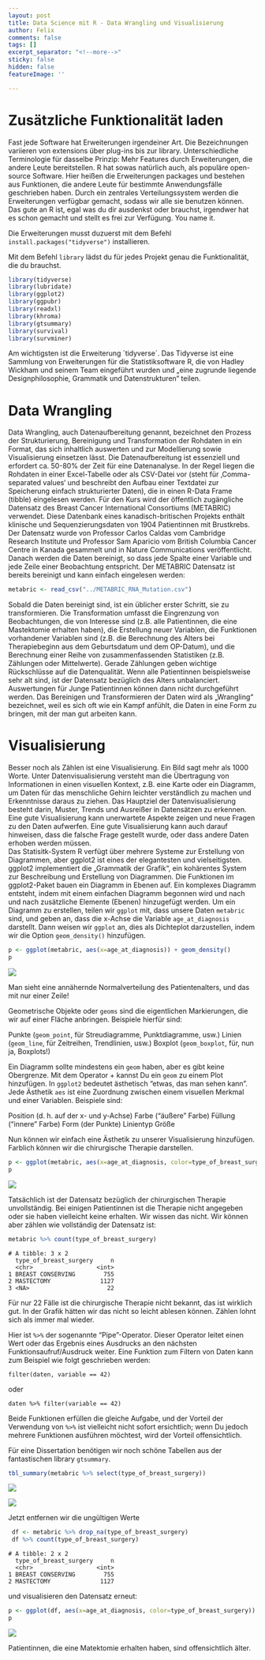 ```yaml
---
layout: post
title: Data Science mit R - Data Wrangling und Visualisierung
author: Felix
comments: false
tags: []
excerpt_separator: "<!--more-->"
sticky: false
hidden: false
featureImage: ''

---
```

# Zusätzliche Funktionalität laden

Fast jede Software hat Erweiterungen irgendeiner Art. Die Bezeichnungen
variieren von extensions über plug-ins bis zur library. Unterschiedliche
Terminologie für dasselbe Prinzip: Mehr Features durch Erweiterungen,
die andere Leute bereitstellen. <!--more--> R hat sowas natürlich auch, als populäre
open-source Software. Hier heißen die Erweiterungen packages und
bestehen aus Funktionen, die andere Leute für bestimmte Anwendungsfälle
geschrieben haben. Durch ein zentrales Verteilungssystem werden die
Erweiterungen verfügbar gemacht, sodass wir alle sie benutzen können.
Das gute an R ist, egal was du dir ausdenkst oder brauchst, irgendwer
hat es schon gemacht und stellt es frei zur Verfügung. You name it.

Die Erweiterungen musst duzuerst mit dem Befehl
`install.packages("tidyverse")` installieren.

Mit dem Befehl `library` lädst du für jedes Projekt genau die
Funktionalität, die du brauchst.

``` r
library(tidyverse)
library(lubridate)
library(ggplot2)
library(ggpubr)
library(readxl)
library(khroma)
library(gtsummary)
library(survival)
library(survminer)
```

Am wichtigsten ist die Erweiterung ´tidyverse´. Das Tidyverse ist eine
Sammlung von Erweiterungen für die Statistiksoftware R, die von Hadley
Wickham und seinem Team eingeführt wurden und „eine zugrunde liegende
Designphilosophie, Grammatik und Datenstrukturen“ teilen.

# Data Wrangling

Data Wrangling, auch Datenaufbereitung genannt, bezeichnet den Prozess
der Strukturierung, Bereinigung und Transformation der Rohdaten in ein
Format, das sich inhaltlich auswerten und zur Modellierung sowie
Visualisierung einsetzen lässt. Die Datenaufbereitung ist essenziell und
erfordert ca. 50-80% der Zeit für eine Datenanalyse. In der Regel liegen
die Rohdaten in einer Excel-Tabelle oder als CSV-Datei vor (steht für
‚Comma-separated values‘ und beschreibt den Aufbau einer Textdatei zur
Speicherung einfach strukturierter Daten), die in einen R-Data Frame
(tibble) eingelesen werden. Für den Kurs wird der öffentlich zugängliche
Datensatz des Breast Cancer International Consortiums (METABRIC)
verwendet. Diese Datenbank eines kanadisch-britischen Projekts enthält
klinische und Sequenzierungsdaten von 1904 Patientinnen mit Brustkrebs.
Der Datensatz wurde von Professor Carlos Caldas vom Cambridge Research
Institute und Professor Sam Aparicio vom British Columbia Cancer Centre
in Kanada gesammelt und in Nature Communications veröffentlicht. Danach
werden die Daten bereinigt, so dass jede Spalte einer Variable und jede
Zeile einer Beobachtung entspricht. Der METABRIC Datensatz ist bereits
bereinigt und kann einfach eingelesen werden:

``` r
metabric <- read_csv("../METABRIC_RNA_Mutation.csv")
```

Sobald die Daten bereinigt sind, ist ein üblicher erster Schritt, sie zu
transformieren. Die Transformation umfasst die Eingrenzung von
Beobachtungen, die von Interesse sind (z.B. alle Patientinnen, die eine
Mastektomie erhalten haben), die Erstellung neuer Variablen, die
Funktionen vorhandener Variablen sind (z.B. die Berechnung des Alters
bei Therapiebeginn aus dem Geburtsdatum und dem OP-Datum), und die
Berechnung einer Reihe von zusammenfassenden Statistiken (z.B. Zählungen
oder Mittelwerte). Gerade Zählungen geben wichtige Rückschlüsse auf die
Datenqualität. Wenn alle Patientinnen beispielsweise sehr alt sind, ist
der Datensatz bezüglich des Alters unbalanciert. Auswertungen für Junge
Patientinnen können dann nicht durchgeführt werden. Das Bereinigen und
Transformieren der Daten wird als „Wrangling“ bezeichnet, weil es sich
oft wie ein Kampf anfühlt, die Daten in eine Form zu bringen, mit der
man gut arbeiten kann.

# Visualisierung

Besser noch als Zählen ist eine Visualisierung. Ein Bild sagt mehr als
1000 Worte. Unter Datenvisualisierung versteht man die Übertragung von
Informationen in einen visuellen Kontext, z.B. eine Karte oder ein
Diagramm, um Daten für das menschliche Gehirn leichter verständlich zu
machen und Erkenntnisse daraus zu ziehen. Das Hauptziel der
Datenvisualisierung besteht darin, Muster, Trends und Ausreißer in
Datensätzen zu erkennen. Eine gute Visualisierung kann unerwartete
Aspekte zeigen und neue Fragen zu den Daten aufwerfen. Eine gute
Visualisierung kann auch darauf hinweisen, dass die falsche Frage
gestellt wurde, oder dass andere Daten erhoben werden müssen.  
Das Statisitk-System R verfügt über mehrere Systeme zur Erstellung von
Diagrammen, aber ggplot2 ist eines der elegantesten und vielseitigsten.
ggplot2 implementiert die „Grammatik der Grafik“, ein kohärentes System
zur Beschreibung und Erstellung von Diagrammen. Die Funktionen im
ggplot2-Paket bauen ein Diagramm in Ebenen auf. Ein komplexes Diagramm
entsteht, indem mit einem einfachen Diagramm begonnen wird und nach und
nach zusätzliche Elemente (Ebenen) hinzugefügt werden. Um ein Diagramm
zu erstellen, teilen wir `ggplot` mit, dass unsere Daten `metabric`
sind, und geben an, dass die x-Achse die Variable `age_at_diagnosis`
darstellt. Dann weisen wir `ggplot` an, dies als Dichteplot
darzustellen, indem wir die Option `geom_density()` hinzufügen.

``` r
p <- ggplot(metabric, aes(x=age_at_diagnosis)) + geom_density()
p
```

![](../assets/Data_Science_mit_R_METABRIC_files/figure-gfm/unnamed-chunk-6-1.png)

Man sieht eine annähernde Normalverteilung des Patientenalters, und das
mit nur einer Zeile!

Geometrische Objekte oder `geoms` sind die eigentlichen Markierungen,
die wir auf einer Fläche anbringen. Beispiele hierfür sind:

Punkte (`geom_point`, für Streudiagramme, Punktdiagramme, usw.) Linien
(`geom_line`, für Zeitreihen, Trendlinien, usw.) Boxplot
(`geom_boxplot`, für, nun ja, Boxplots!)

Ein Diagramm sollte mindestens ein `geom` haben, aber es gibt keine
Obergrenze. Mit dem Operator + kannst Du ein `geom` zu einem Plot
hinzufügen. In `ggplot2` bedeutet ästhetisch “etwas, das man sehen
kann”. Jede Ästhetik `aes` ist eine Zuordnung zwischen einem visuellen
Merkmal und einer Variablen. Beispiele sind:

Position (d. h. auf der x- und y-Achse) Farbe (“äußere” Farbe) Füllung
(“innere” Farbe) Form (der Punkte) Linientyp Größe

Nun können wir einfach eine Ästhetik zu unserer Visualisierung
hinzufügen. Farblich können wir die chirurgische Therapie darstellen.

``` r
p <- ggplot(metabric, aes(x=age_at_diagnosis, color=type_of_breast_surgery)) + geom_density()
p
```

![](../assets/Data_Science_mit_R_METABRIC_files/figure-gfm/unnamed-chunk-8-1.png)

Tatsächlich ist der Datensatz bezüglich der chirurgischen Therapie
unvollständig. Bei einigen Patientinnen ist die Therapie nicht angegeben
oder sie haben vielleicht keine erhalten. Wir wissen das nicht. Wir
können aber zählen wie vollständig der Datensatz ist:

``` r
metabric %>% count(type_of_breast_surgery)
```

    # A tibble: 3 x 2
      type_of_breast_surgery     n
      <chr>                  <int>
    1 BREAST CONSERVING        755
    2 MASTECTOMY              1127
    3 <NA>                      22

Für nur 22 Fälle ist die chirurgische Therapie nicht bekannt, das ist
wirklich gut. In der Grafik hätten wir das nicht so leicht ablesen
können. Zählen lohnt sich als immer mal wieder.

Hier ist `%>%` der sogenannte “Pipe”-Operator. Dieser Operator leitet
einen Wert oder das Ergebnis eines Ausdrucks an den nächsten
Funktionsaufruf/Ausdruck weiter. Eine Funktion zum Filtern von Daten
kann zum Beispiel wie folgt geschrieben werden:

`filter(daten, variable == 42)`

oder

`daten %>% filter(variable == 42)`

Beide Funktionen erfüllen die gleiche Aufgabe, und der Vorteil der
Verwendung von `%>%` ist vielleicht nicht sofort ersichtlich; wenn Du
jedoch mehrere Funktionen ausführen möchtest, wird der Vorteil
offensichtlich.

Für eine Dissertation benötigen wir noch schöne Tabellen aus der
fantastischen library `gtsummary`.

``` r
tbl_summary(metabric %>% select(type_of_breast_surgery))
```

<img src="../Data_Science_mit_R_METABRIC_files/figure-gfm/table-1.jpg">

![](/assets/Data_Science_mit_R_METABRIC_files/figure-gfm/table-1.jpg)

Jetzt entfernen wir die ungültigen Werte

``` r
 df <- metabric %>% drop_na(type_of_breast_surgery)
 df %>% count(type_of_breast_surgery)
```

    # A tibble: 2 x 2
      type_of_breast_surgery     n
      <chr>                  <int>
    1 BREAST CONSERVING        755
    2 MASTECTOMY              1127

und visualisieren den Datensatz erneut:

``` r
p <- ggplot(df, aes(x=age_at_diagnosis, color=type_of_breast_surgery)) + geom_density()
p
```

![](../assets/Data_Science_mit_R_METABRIC_files/figure-gfm/unnamed-chunk-16-1.png)

Patientinnen, die eine Matektomie erhalten haben, sind offensichtlich
älter.